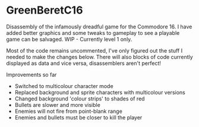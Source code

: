 # GreenBeretC16
Disassembly of the infamously dreadful game for the Commodore 16. I have added better graphics and some tweaks to gameplay to see a playable game can be salvaged. WIP - Currently level 1 only.

Most of the code remains uncommented, I've only figured out the stuff I needed to make the changes below.
There will also blocks of code currently displayed as data and vice versa, disassemblers aren't perfect!

Improvements so far

* Switched to multicolour character mode
* Replaced background and sprite characters with multicolour versions
* Changed background 'colour strips' to shades of red
* Bullets are slower and more visible
* Enemies will not fire from point-blank range
* Enemies and bullets must be closer to kill the player

